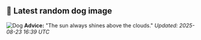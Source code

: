 ## 🐶 Latest random dog image
![Dog](https://images.dog.ceo/breeds/kuvasz/n02104029_1484.jpg)
**Advice:** "The sun always shines above the clouds."
*Updated: 2025-08-23 16:39 UTC*
